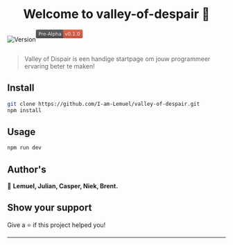 <h1 align="center">Welcome to valley-of-despair 👋</h1>
<div align="left" style="display:flex; flex-direction:row;">
<p>
  <img alt="Version" src="https://img.shields.io/badge/version-0.1.0-blue.svg?cacheSeconds=2592000" />
</p>
<svg xmlns="http://www.w3.org/2000/svg" xmlns:xlink="http://www.w3.org/1999/xlink" width="108" height="20" role="img" aria-label="Pre-Alpha: v0.1.0"><title>Pre-Alpha: v0.1.0</title><linearGradient id="s" x2="0" y2="100%"><stop offset="0" stop-color="#bbb" stop-opacity=".1"/><stop offset="1" stop-opacity=".1"/></linearGradient><clipPath id="r"><rect width="108" height="20" rx="3" fill="#fff"/></clipPath><g clip-path="url(#r)"><rect width="63" height="20" fill="#555"/><rect x="63" width="45" height="20" fill="#e05d44"/><rect width="108" height="20" fill="url(#s)"/></g><g fill="#fff" text-anchor="middle" font-family="Verdana,Geneva,DejaVu Sans,sans-serif" text-rendering="geometricPrecision" font-size="110"><text aria-hidden="true" x="325" y="150" fill="#010101" fill-opacity=".3" transform="scale(.1)" textLength="530">Pre-Alpha</text><text x="325" y="140" transform="scale(.1)" fill="#fff" textLength="530">Pre-Alpha</text><text aria-hidden="true" x="845" y="150" fill="#010101" fill-opacity=".3" transform="scale(.1)" textLength="350">v0.1.0</text><text x="845" y="140" transform="scale(.1)" fill="#fff" textLength="350">v0.1.0</text></g></svg>
</div>

> Valley of Dispair is een handige startpage om jouw programmeer ervaring beter te maken!

## Install

```sh
git clone https://github.com/I-am-Lemuel/valley-of-despair.git
npm install
```

## Usage

```sh
npm run dev
```

## Author's

👤 **Lemuel, Julian, Casper, Niek, Brent.**


## Show your support

Give a ⭐️ if this project helped you!

***
